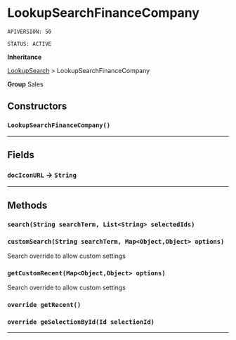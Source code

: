 # LookupSearchFinanceCompany

`APIVERSION: 50`

`STATUS: ACTIVE`



**Inheritance**

[LookupSearch](/Miscellaneous/LookupSearch.md)
 &gt; 
LookupSearchFinanceCompany


**Group** Sales

## Constructors
### `LookupSearchFinanceCompany()`
---
## Fields

### `docIconURL` → `String`


---
## Methods
### `search(String searchTerm, List<String> selectedIds)`
### `customSearch(String searchTerm, Map<Object,Object> options)`

Search override to allow custom settings

### `getCustomRecent(Map<Object,Object> options)`

Search override to allow custom settings

### `override getRecent()`
### `override geSelectionById(Id selectionId)`
---
